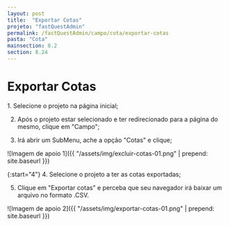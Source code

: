 ```yaml
---
layout: post
title:  "Exportar Cotas"
projeto: "fastQuestAdmin"
permalink: /fastQuestAdmin/campo/cota/exportar-cotas
pasta: "Cota"
mainsection: 8.2
section: 8.24
---
```

# Exportar Cotas

<div class="row" markdown="1">
<div class="6u 12u$(small)" markdown="1">
1. Selecione o projeto na página inicial;

2. Após o projeto estar selecionado e ter redirecionado para a página do mesmo, clique em "Campo";

3. Irá abrir um SubMenu, ache a opção "Cotas" e clique;
</div>
<div class="6u 12u$(small)" markdown="1">
![Imagem de apoio 1]({{ "/assets/img/excluir-cotas-01.png" | prepend: site.baseurl }})
</div>                               
</div>

{:start="4"}
4. Selecione o projeto a ter as cotas exportadas;

5. Clique em "Exportar cotas" e perceba que seu navegador irá baixar um arquivo no formato .CSV.

![Imagem de apoio 2]({{ "/assets/img/exportar-cotas-01.png" | prepend: site.baseurl }})